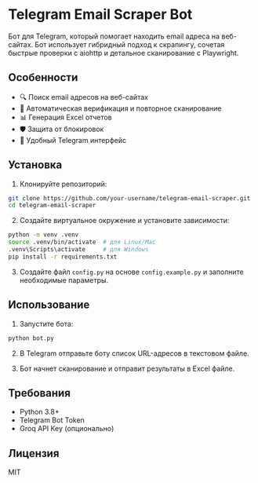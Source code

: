 # Telegram Email Scraper Bot

Бот для Telegram, который помогает находить email адреса на веб-сайтах. Бот использует гибридный подход к скрапингу, сочетая быстрые проверки с aiohttp и детальное сканирование с Playwright.

## Особенности

- 🔍 Поиск email адресов на веб-сайтах
- 🔄 Автоматическая верификация и повторное сканирование
- 📊 Генерация Excel отчетов
- 🛡️ Защита от блокировок
- 📱 Удобный Telegram интерфейс

## Установка

1. Клонируйте репозиторий:
```bash
git clone https://github.com/your-username/telegram-email-scraper.git
cd telegram-email-scraper
```

2. Создайте виртуальное окружение и установите зависимости:
```bash
python -m venv .venv
source .venv/bin/activate  # для Linux/Mac
.venv\Scripts\activate     # для Windows
pip install -r requirements.txt
```

3. Создайте файл `config.py` на основе `config.example.py` и заполните необходимые параметры.

## Использование

1. Запустите бота:
```bash
python bot.py
```

2. В Telegram отправьте боту список URL-адресов в текстовом файле.

3. Бот начнет сканирование и отправит результаты в Excel файле.

## Требования

- Python 3.8+
- Telegram Bot Token
- Groq API Key (опционально)

## Лицензия

MIT 